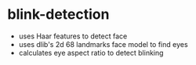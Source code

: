# blink-detection

* uses Haar features to detect face
* uses dlib's 2d 68 landmarks face model to find eyes
* calculates eye aspect ratio to detect blinking
